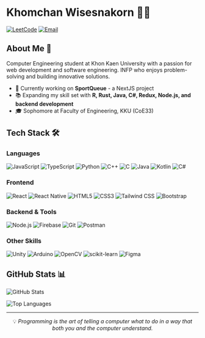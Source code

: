 # Khomchan Wisesnakorn 👨‍💻

[![LeetCode](https://img.shields.io/badge/-LeetCode-FFA116?style=flat&logo=LeetCode&logoColor=black)](https://www.leetcode.com/Khomiez)
[![Email](https://img.shields.io/badge/-Email-D14836?style=flat&logo=Gmail&logoColor=white)](mailto:khomchan.wi@kkumail.com)

## About Me 🌱

Computer Engineering student at Khon Kaen University with a passion for web development and software engineering. INFP who enjoys problem-solving and building innovative solutions.

- 🔭 Currently working on **SportQueue** - a NextJS project
- 📚 Expanding my skill set with **R, Rust, Java, C#, Redux, Node.js, and backend development**
- 🎓 Sophomore at Faculty of Engineering, KKU (CoE33)

## Tech Stack 🛠️

### Languages
![JavaScript](https://img.shields.io/badge/-JavaScript-F7DF1E?style=flat&logo=javascript&logoColor=black)
![TypeScript](https://img.shields.io/badge/-TypeScript-3178C6?style=flat&logo=typescript&logoColor=white)
![Python](https://img.shields.io/badge/-Python-3776AB?style=flat&logo=python&logoColor=white)
![C++](https://img.shields.io/badge/-C++-00599C?style=flat&logo=c%2B%2B&logoColor=white)
![C](https://img.shields.io/badge/-C-A8B9CC?style=flat&logo=c&logoColor=black)
![Java](https://img.shields.io/badge/-Java-007396?style=flat&logo=java&logoColor=white)
![Kotlin](https://img.shields.io/badge/-Kotlin-7F52FF?style=flat&logo=kotlin&logoColor=white)
![C#](https://img.shields.io/badge/-C%23-239120?style=flat&logo=c-sharp&logoColor=white)

### Frontend
![React](https://img.shields.io/badge/-React-61DAFB?style=flat&logo=react&logoColor=black)
![React Native](https://img.shields.io/badge/-React_Native-61DAFB?style=flat&logo=react&logoColor=black)
![HTML5](https://img.shields.io/badge/-HTML5-E34F26?style=flat&logo=html5&logoColor=white)
![CSS3](https://img.shields.io/badge/-CSS3-1572B6?style=flat&logo=css3&logoColor=white)
![Tailwind CSS](https://img.shields.io/badge/-Tailwind_CSS-06B6D4?style=flat&logo=tailwindcss&logoColor=white)
![Bootstrap](https://img.shields.io/badge/-Bootstrap-7952B3?style=flat&logo=bootstrap&logoColor=white)

### Backend & Tools
![Node.js](https://img.shields.io/badge/-Node.js-339933?style=flat&logo=nodedotjs&logoColor=white)
![Firebase](https://img.shields.io/badge/-Firebase-FFCA28?style=flat&logo=firebase&logoColor=black)
![Git](https://img.shields.io/badge/-Git-F05032?style=flat&logo=git&logoColor=white)
![Postman](https://img.shields.io/badge/-Postman-FF6C37?style=flat&logo=postman&logoColor=white)

### Other Skills
![Unity](https://img.shields.io/badge/-Unity-000000?style=flat&logo=unity&logoColor=white)
![Arduino](https://img.shields.io/badge/-Arduino-00979D?style=flat&logo=arduino&logoColor=white)
![OpenCV](https://img.shields.io/badge/-OpenCV-5C3EE8?style=flat&logo=opencv&logoColor=white)
![scikit-learn](https://img.shields.io/badge/-scikit_learn-F7931E?style=flat&logo=scikit-learn&logoColor=white)
![Figma](https://img.shields.io/badge/-Figma-F24E1E?style=flat&logo=figma&logoColor=white)

## GitHub Stats 📊

![GitHub Stats](https://github-readme-stats.vercel.app/api?username=Khomiez&show_icons=true&theme=tokyonight)

![Top Languages](https://github-readme-stats.vercel.app/api/top-langs/?username=Khomiez&layout=compact&theme=tokyonight)

---

<p align="center">💡 <i>Programming is the art of telling a computer what to do in a way that both you and the computer understand.</i></p>
